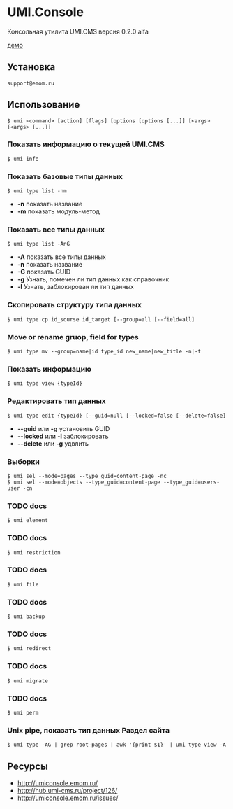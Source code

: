 # UMI.Console

Консольная утилита UMI.CMS версия 0.2.0 alfa

[демо](http://shelr.tv/records/502a05089660807bfb000066)

## Установка
    support@emom.ru

## Использование
    $ umi <command> [action] [flags] [options [options [...]] [<args> [<args> [...]]

### Показать информацию о текущей UMI.CMS
    $ umi info
    
### Показать базовые типы данных
    $ umi type list -nm
* **-n** показать название
* **-m** показать модуль-метод

### Показать все типы данных
    $ umi type list -AnG
* **-A** показать все типы данных
* **-n** показать название
* **-G** показать GUID
* **-g** Узнать, помечен ли тип данных как справочник
* **-l** Узнать, заблокирован ли тип данных

### Скопировать структуру типа данных
    $ umi type cp id_sourse id_target [--group=all [--field=all]

### Move or rename gruop, field for types
    $ umi type mv --group=name|id type_id new_name|new_title -n|-t
    
### Показать информацию
    $ umi type view {typeId}
    
### Редактировать тип данных
    $ umi type edit {typeId} [--guid=null [--locked=false [--delete=false]
* **--guid** или **-g** установить GUID
* **--locked** или **-l** заблокировать
* **--delete** или **-g** удвлить

### Выборки
    $ umi sel --mode=pages --type_guid=content-page -nc
    $ umi sel --mode=objects --type_guid=content-page --type_guid=users-user -cn

### TODO docs
    $ umi element
    
### TODO docs
    $ umi restriction

### TODO docs
    $ umi file
    
### TODO docs
    $ umi backup
    
### TODO docs
    $ umi redirect
    
### TODO docs
    $ umi migrate
    
### TODO docs
    $ umi perm


### Unix pipe, показать тип данных **Раздел сайта**
    $ umi type -AG | grep root-pages | awk '{print $1}' | umi type view -A

## Ресурсы
* http://umiconsole.emom.ru/
* http://hub.umi-cms.ru/project/126/
* http://umiconsole.emom.ru/issues/
